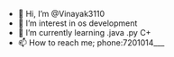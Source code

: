 - 👋 Hi, I’m @Vinayak3110
- 👀 I’m interest in os development
- 🌱 I’m currently learning .java .py C+
- 📫 How to reach me; phone:7201014___ 

<!---
Vinayak3110/Vinayak3110 is a ✨ special ✨ repository because its `README.md` (this file) appears on your GitHub profile.
You can click the Preview link to take a look at your changes.
--->
